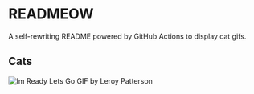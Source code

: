 # READMEOW

A self-rewriting README powered by GitHub Actions to display cat gifs.

## Cats

![Im Ready Lets Go GIF by Leroy Patterson](https://media0.giphy.com/media/CjmvTCZf2U3p09Cn0h/200.gif?cid=9acd02da7b41xhyc2xtf5ucy3e9bjjvtc0yz0mt6yu27h5nf&ep=v1_gifs_search&rid=200.gif&ct=g)
